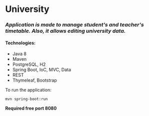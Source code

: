 # University

### _Application is made to manage student's and teacher's timetable. Also, it allows editing university data._

#### Technologies:
* Java 8
* Maven
* PostgreSQL, H2
* Spring Boot, IoC, MVC, Data
* REST
* Thymeleaf, Bootstrap

To run the application:
```
mvn spring-boot:run
```

**Required free port 8080**